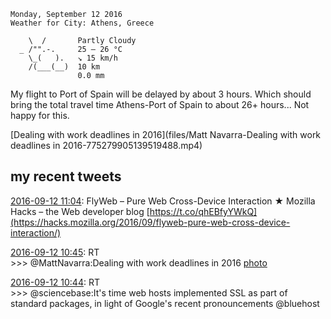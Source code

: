 ```
Monday, September 12 2016
Weather for City: Athens, Greece

    \  /       Partly Cloudy 
  _ /"".-.     25 – 26 °C     
    \_(   ).   ↘ 15 km/h      
    /(___(__)  10 km          
               0.0 mm         
```

My flight to Port of Spain will be delayed by about 3 hours. Which should bring the total travel time Athens-Port of Spain to about 26+ hours... Not happy for this.

[Dealing with work deadlines in 2016](files/Matt Navarra-Dealing with work deadlines in 2016-775279905139519488.mp4)

## my recent tweets

[2016-09-12 11:04](https://twitter.com/vrypan/status/775289004963074048): FlyWeb – Pure Web Cross-Device Interaction ★ Mozilla Hacks – the Web developer blog [https://t.co/qhEBfyYWkQ](https://hacks.mozilla.org/2016/09/flyweb-pure-web-cross-device-interaction/)

[2016-09-12 10:45](https://twitter.com/vrypan/status/775284301588008960): RT   
\>\>\> @MattNavarra:Dealing with work deadlines in 2016 [photo](https://twitter.com/MattNavarra/status/775279905139519488/photo/1)

[2016-09-12 10:44](https://twitter.com/vrypan/status/775283836657819649): RT   
\>\>\> @sciencebase:It's time web hosts implemented SSL as part of standard packages, in light of Google's recent pronouncements @bluehost

